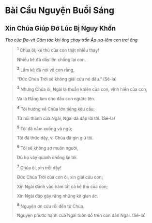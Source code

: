 # Bài Cầu Nguyện Buổi Sáng
## Xin Chúa Giúp Ðỡ Lúc Bị Nguy Khốn
*Thơ của Ða-vít Cảm tác khi ông chạy trốn Áp-sa-lôm con trai ông*

> <sup><b>1</b></sup> Chúa ôi, kẻ thù của con thật nhiều thay!
> 
> Nhiều kẻ đã dấy lên chống lại con.
> 
> <sup><b>2</b></sup> Lắm kẻ đã nói về con rằng,
> 
> “Ðức Chúa Trời sẽ không giải cứu nó đâu.” (Sê-la)
>


> <sup><b>3</b></sup> Nhưng Chúa ôi, Ngài là thuẫn khiên của con, vinh hiển của con,
> 
> Và là Ðấng làm cho đầu con ngước lên.
>


> <sup><b>4</b></sup> Tôi hướng về Chúa lớn tiếng kêu cầu;
> 
> Từ núi thánh của Ngài, Ngài đã đáp lời tôi. (Sê-la)
> 
> <sup><b>5</b></sup> Tôi đã nằm xuống và ngủ;
> 
> Tôi đã thức dậy, vì Chúa đã gìn giữ tôi.
> 
> <sup><b>6</b></sup> Tôi sẽ không sợ muôn người,
> 
> Dù họ vây quanh chống lại tôi.
> 
> <sup><b>7</b></sup> Chúa ôi, xin trỗi dậy!
> 
> Ðức Chúa Trời của con ôi, xin giải cứu con;
> 
> Xin Ngài đánh vào hàm tất cả kẻ thù của con;
> 
> Xin Ngài đập gãy răng những kẻ gian ác.
>


> <sup><b>8</b></sup> Nguyện ơn cứu rỗi đến từ Chúa.
> 
> Nguyện phước hạnh của Ngài tuôn đổ trên con dân Ngài. (Sê-la)
>

